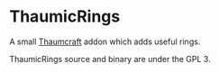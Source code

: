 ThaumicRings
============

A small [Thaumcraft](http://www.minecraftforum.net/topic/2011841-) addon which adds useful rings.

ThaumicRings source and binary are under the GPL 3.
